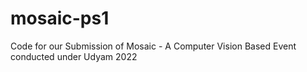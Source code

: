 # mosaic-ps1
Code for our Submission of Mosaic - A Computer Vision Based Event conducted under Udyam 2022
